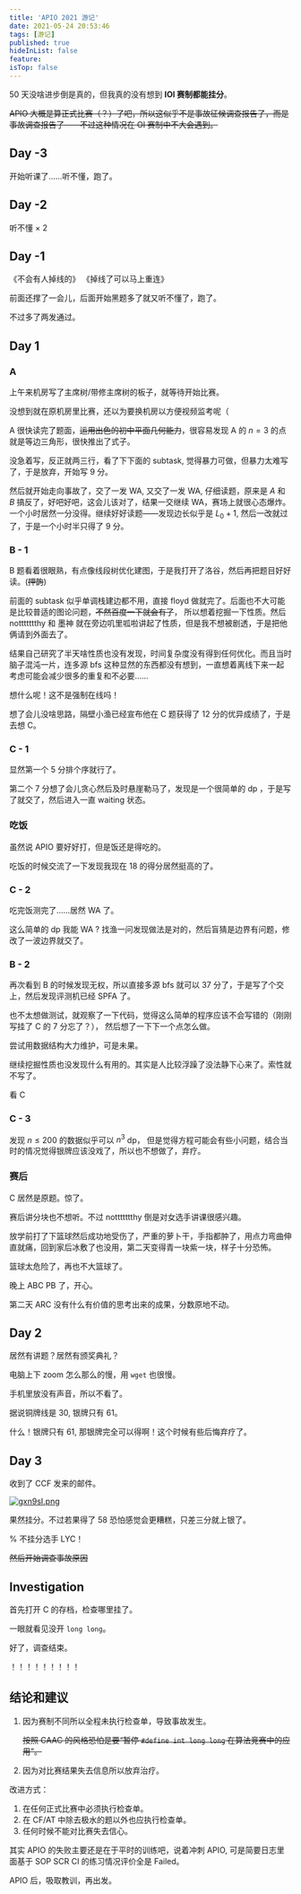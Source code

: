 ```yaml
---
title: 'APIO 2021 游记'
date: 2021-05-24 20:53:46
tags: [游记]
published: true
hideInList: false
feature: 
isTop: false
---
```

50 天没啥进步倒是真的，但我真的没有想到 **IOI 赛制都能挂分**。

~~APIO 大概是算正式比赛（？）了吧，所以这似乎不是事故征候调查报告了，而是事故调查报告了——不过这种情况在 OI 赛制中不大会遇到。~~

<!-- more -->

## Day -3

开始听课了……听不懂，跑了。

## Day -2

听不懂 $\times$ 2

## Day -1

《不会有人掉线的》
《掉线了可以马上重连》

前面还撑了一会儿，后面开始黑题多了就又听不懂了，跑了。

不过多了两发通过。

## Day 1

### A

上午来机房写了主席树/带修主席树的板子，就等待开始比赛。

没想到就在原机房里比赛，还以为要换机房以方便视频监考呢（

A 很快读完了题面，~~运用出色的初中平面几何能力~~，很容易发现 A 的 $n=3$ 的点就是等边三角形，很快推出了式子。

没急着写，反正就两三行，看了下下面的 subtask, 觉得暴力可做，但暴力太难写了，于是放弃，开始写 $9$ 分。

然后就开始走向事故了，交了一发 WA, 又交了一发 WA, 仔细读题，原来是 $A$ 和 $B$ 搞反了，好吧好吧，这会儿该对了，结果一交继续 WA，赛场上就很心态爆炸。一个小时居然一分没得。继续好好读题——发现边长似乎是 $L_0+1$, 然后一改就过了，于是一个小时半只得了 $9$ 分。

### B - 1

B 题看着很眼熟，有点像线段树优化建图，于是我打开了洛谷，然后再把题目好好读。(~~押韵~~)

前面的 subtask 似乎单调栈建边都不用，直接 floyd 做就完了。后面也不大可能是比较普适的图论问题，~~不然百度一下就会有了~~， 所以想着挖掘一下性质。然后 nottttttthy 和 墨神 就在旁边叽里呱啦讲起了性质，但是我不想被剧透，于是把他俩请到外面去了。

结果自己研究了半天啥性质也没有发现，时间复杂度没有得到任何优化。而且当时脑子混沌一片，连多源 bfs 这种显然的东西都没有想到，一直想着离线下来一起考虑可能会减少很多的重复和不必要……

想什么呢！这不是强制在线吗！

想了会儿没啥思路，隔壁小渔已经宣布他在 C 题获得了 $12$ 分的优异成绩了，于是去想 C。

### C - 1

显然第一个 $5$ 分排个序就行了。

第二个 $7$ 分想了会儿贪心然后及时悬崖勒马了，发现是一个很简单的 dp ，于是写了就交了，然后进入一直 waiting 状态。

### 吃饭

虽然说 APIO 要好好打，但是饭还是得吃的。

吃饭的时候交流了一下发现我现在 $18$ 的得分居然挺高的了。

### C - 2

吃完饭测完了……居然 WA 了。

这么简单的 dp 我能 WA ? 找渔一问发现做法是对的，然后盲猜是边界有问题，修改了一波边界就交了。

### B - 2

再次看到 B 的时候发现无权，所以直接多源 bfs 就可以 $37$ 分了，于是写了个交上，然后发现评测机已经 SPFA 了。

也不太想做测试，就观察了一下代码，觉得这么简单的程序应该不会写错的（刚刚写挂了 C 的 $7$ 分忘了？）， 然后想了一下下一个点怎么做。

尝试用数据结构大力维护，可是未果。

继续挖掘性质也没发现什么有用的。其实是人比较浮躁了没法静下心来了。索性就不写了。

看 C

### C - 3

发现 $n \le 200$ 的数据似乎可以 $n^3$ dp， 但是觉得方程可能会有些小问题，结合当时的情况觉得银牌应该没戏了，所以也不想做了，弃疗。

### 赛后

C 居然是原题。惊了。

赛后讲分块也不想听。不过 nottttttthy 倒是对女选手讲课很感兴趣。

放学前打了下篮球然后成功地受伤了，严重的萝卜干，手指都肿了，用点力弯曲伸直就痛，回到家后冰敷了也没用，第二天变得青一块紫一块，样子十分恐怖。

篮球太危险了，再也不大篮球了。

晚上 ABC PB 了，开心。

第二天 ARC 没有什么有价值的思考出来的成果，分数原地不动。

## Day 2

居然有讲题？居然有颁奖典礼？

电脑上下 zoom 怎么那么的慢，用 `wget` 也很慢。

手机里放没有声音，所以不看了。

据说铜牌线是 $30$, 银牌只有 $61$。

什么！银牌只有 $61$, 那银牌完全可以得啊！这个时候有些后悔弃疗了。

## Day 3

收到了 CCF 发来的邮件。

 [![gxn9sI.png](https://z3.ax1x.com/2021/05/24/gxn9sI.png)](https://imgtu.com/i/gxn9sI)

果然挂分。不过若果得了 $58$ 恐怕感觉会更糟糕，只差三分就上银了。

% 不挂分选手 LYC！

~~然后开始调查事故原因~~

## Investigation

首先打开 C 的存档，检查哪里挂了。

一眼就看见没开 `long long`。

好了，调查结束。

！！！！！！！！！

## 结论和建议

1. 因为赛制不同所以全程未执行检查单，导致事故发生。

    ~~按照 CAAC 的风格恐怕是要“暂停 `#define int long long` 在算法竞赛中的应用”。~~

1. 因为对比赛结果失去信息所以放弃治疗。

改进方式：

1. 在任何正式比赛中必须执行检查单。
2. 在 CF/AT 中除去极水的题以外也应执行检查单。
3. 任何时候不能对比赛失去信心。

其实 APIO 的失败主要还是在于平时的训练吧，说着冲刺 APIO, 可是简要日志里面基于 SOP SCR CI 的练习情况评价全是 Failed。

APIO 后，吸取教训，再出发。